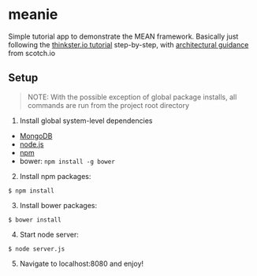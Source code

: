 meanie
======

Simple tutorial app to demonstrate the MEAN framework. Basically just following the [thinkster.io tutorial](https://thinkster.io/angulartutorial/a-better-way-to-learn-angularjs/) step-by-step, with [architectural guidance](http://scotch.io/tutorials/setting-up-a-mean-stack-single-page-application) from scotch.io

Setup
-----
> NOTE: With the possible exception of global package installs, all commands are run from the project root directory

1. Install global system-level dependencies

  * [MongoDB](http://docs.mongodb.org/manual/installation/)
  * [node.js](https://github.com/joyent/node/wiki/installing-node.js-via-package-manager)
  * [npm](https://github.com/npm/npm#super-easy-install)
  * bower: `npm install -g bower`

2. Install npm packages:

  ```
  $ npm install
  ```

3. Install bower packages:

  ```
  $ bower install
  ```

4. Start node server:

  ```
  $ node server.js
  ```
  
5. Navigate to localhost:8080 and enjoy!
